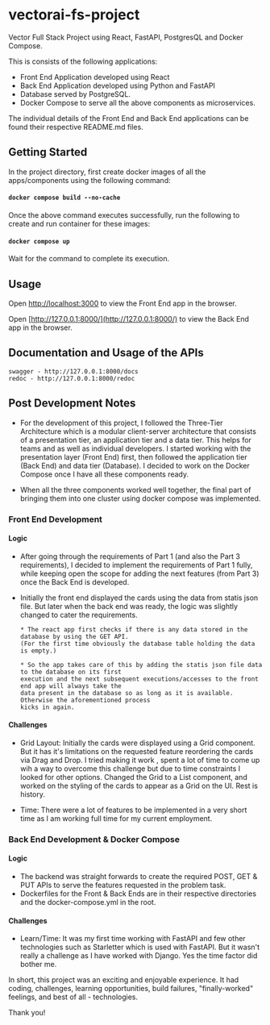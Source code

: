 # vectorai-fs-project

Vector Full Stack Project using React, FastAPI, PostgresQL and Docker Compose.

This is consists of the following applications:

- Front End Application developed using React
- Back End Application developed using Python and FastAPI
- Database served by PostgreSQL.
- Docker Compose to serve all the above components as microservices.

The individual details of the Front End and Back End applications can be found their respective README.md files.

## Getting Started

In the project directory, first create docker images of all the apps/components using the following command:

#### `docker compose build --no-cache`

Once the above command executes successfully, run the following to create and run container for these images:

#### `docker compose up`

Wait for the command to complete its execution.

## Usage

Open [http://localhost:3000](http://localhost:3000) to view the Front End app in the browser.

Open [http://127.0.0.1:8000/](http://127.0.0.1:8000/) to view the Back End app in the browser.

## Documentation and Usage of the APIs

    swagger - http://127.0.0.1:8000/docs
    redoc - http://127.0.0.1:8000/redoc

## Post Development Notes

- For the development of this project, I followed the Three-Tier Architecture which is a modular
  client-server architecture that consists of a presentation tier, an application tier and a data tier.
  This helps for teams and as well as individual developers. I started working with the presentation
  layer (Front End) first, then followed the application tier (Back End) and data tier (Database). I
  decided to work on the Docker Compose once I have all these components ready.

- When all the three components worked well together, the final part of bringing them into one cluster
  using docker compose was implemented.

### Front End Development

#### Logic

- After going through the requirements of Part 1 (and also the Part 3 requirements), I
  decided to implement the requirements of Part 1 fully, while keeping open the scope for adding the
  next features (from Part 3) once the Back End is developed.

- Initially the front end displayed the cards using the data from statis json file. But later when
  the back end was ready, the logic was slightly changed to cater the requirements.

      * The react app first checks if there is any data stored in the database by using the GET API.
      (For the first time obviously the database table holding the data is empty.)

      * So the app takes care of this by adding the statis json file data to the database on its first
      execution and the next subsequent executions/accesses to the front end app will always take the
      data present in the database so as long as it is available. Otherwise the aforementioned process
      kicks in again.

#### Challenges

- Grid Layout: Initially the cards were displayed using a Grid component. But it has it's limitations on the
  requested feature reordering the cards via Drag and Drop. I tried making it work , spent a lot of
  time to come up wih a way to overcome this challenge but due to time constraints I looked for other
  options. Changed the Grid to a List component, and worked on the styling of the cards to appear as a
  Grid on the UI. Rest is history.

- Time: There were a lot of features to be implemented in a very short time as I am working full time
  for my current employment.

### Back End Development & Docker Compose

#### Logic

- The backend was straight forwards to create the required POST, GET & PUT APIs to serve the features
  requested in the problem task.
- Dockerfiles for the Front & Back Ends are in their respective directories and the docker-compose.yml in the root.

#### Challenges

- Learn/Time: It was my first time working with FastAPI and few other technologies such as Starletter which
  is used with FastAPI. But it wasn't really a challenge as I have worked with Django. Yes the time factor
  did bother me.

In short, this project was an exciting and enjoyable experience. It had coding, challenges, learning opportunities,
build failures, "finally-worked" feelings, and best of all - technologies.

Thank you!
